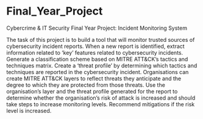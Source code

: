 # Final_Year_Project
Cybercrime &amp; IT Security Final Year Project: Incident Monitoring System


The task of this project is to build a tool that will monitor trusted sources of cybersecurity incident reports. When a new report is identified, extract information related to ‘key’ features related to cybersecurity incidents. Generate a classification scheme based on MITRE ATT&CK’s tactics and techniques matrix. Create a ‘threat profile’ by determining which tactics and techniques are reported in the cybersecurity incident. Organisations can create MITRE ATT&CK layers to reflect threats they anticipate and the degree to which they are protected from those threats. Use the organisation’s layer and the threat profile generated for the report to determine whether the organisation’s risk of attack is increased and should take steps to increase monitoring levels. Recommend mitigations if the risk level is increased. 
